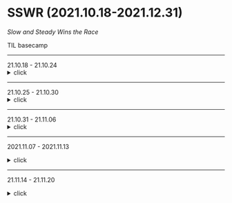 # SSWR (2021.10.18-2021.12.31)
*Slow and Steady Wins the Race*

TIL basecamp
<hr/>
21.10.18 - 21.10.24
<details>
	<summary> click </summary>
1. ALGORITHM : Simulation

- [LeetCode_132-pattern](https://leetcode.com/problems/132-pattern/) : [my solution]

- [프로그래머스_공 이동 시뮬레이션](https://programmers.co.kr/learn/courses/30/lessons/87391) : [my_solution]

- [프로그래머스_퍼즐 조각 채우기](https://programmers.co.kr/learn/courses/30/lessons/84021) : [my_solution]

2. CS
 - HTTP & HTTPS
 - 대칭키 공개키
 - cookie session
 - rest-api
 - 3-way-handshaking, 4-way-handshaking
 - TCP vs UDP

 - [Networking_Interview_Questions_Trello](https://trello.com/b/7WjG5JJG/network-interview-questions)
 - [Udemy Networking course](https://www.udemy.com/course/it-networking-fundamentals/) Chp. 01, 02, 03, 04, 05

3. React JavaScript
- React : 리액트를 다루는 기술 Chp 05,06
- JavaScript : 모던 자바스크립트 Deep Dive Chp 01,02

4. System Design
- system design problems : step by step guide

5. Articles
- [GoodReads_2021_10](https://github.com/Dinoryong/Goodreads/blob/main/2021.10.md)

</details>



<hr/>
21.10.25 - 21.10.30

<details>
	<summary>click</summary>
	1. Algorithm (DFS)

- [LeetCode_Is Graph Bipartite](https://leetcode.com/problems/is-graph-bipartite/) : [my solution](https://github.com/Dinoryong/leet-code-challenge/blob/main/is-graph-bipartite/is-graph-bipartite.py)
- [프로그래머스_위클리](https://programmers.co.kr/learn/courses/30/lessons/86971) : [my solution]
- [프로그래머스_월코챌](https://programmers.co.kr/learn/courses/30/lessons/1837) : [my solution]
- [LeetCode_Deepest Leaves Sum](https://leetcode.com/problems/deepest-leaves-sum/) : [my solution](https://github.com/Dinoryong/leet-code-challenge/blob/main/deepest-leaves-sum/deepest-leaves-sum.py)


2. CS (Network)
 - DNS Round
 - 웹 통신의 큰 흐름
 - 흐름 제어 & 혼잡 제어 & 오류 제어
 - OSI 7계층
 - Blockinig & Non-Blocking I/O
 - Load Balancing

 - [Networking_Interview_Questions_Trello](https://trello.com/b/7WjG5JJG/network-interview-questions)
 - [Udemy Networking course](https://www.udemy.com/course/it-networking-fundamentals/) Chp. 06, 07, 08, 09,

3. React JavaScript
- React : 리액트를 다루는 기술 [Chp 07]


4. System Design
- system design problems : Designing a URL Shortening service like TinyURL

5. Articles
- [Goodreads_2021_10](https://github.com/Dinoryong/Goodreads/blob/main/2021.10.md)

</details>


<hr/>
21.10.31 - 21.11.06

<details>
	<summary>click</summary>
	1. Algorithm - Graph
- [프로그래머스_괄호 회전하기](https://programmers.co.kr/learn/courses/30/lessons/76502) => [my solution](https://github.com/Dinoryong/Problem-Solving/blob/main/PROGRAMMERS/%ED%94%84%EB%A1%9C%EA%B7%B8%EB%9E%98%EB%A8%B8%EC%8A%A4_%EA%B4%84%ED%98%B8%20%ED%9A%8C%EC%A0%84%ED%95%98%EA%B8%B0.py)
- [프로그래머스_피로도](https://programmers.co.kr/learn/courses/30/lessons/87946) => [my solution](https://github.com/Dinoryong/Problem-Solving/blob/main/PROGRAMMERS/%ED%94%84%EB%A1%9C%EA%B7%B8%EB%9E%98%EB%A8%B8%EC%8A%A4_%ED%94%BC%EB%A1%9C%EB%8F%84.py)
- [LeetCode_Reorder Routes to Make All Paths Lead to the City Zero
](https://leetcode.com/problems/reorder-routes-to-make-all-paths-lead-to-the-city-zero/) => [my solution](https://github.com/Dinoryong/leet-code-challenge/blob/main/reorder-routes-to-make-all-paths-lead-to-the-city-zero/reorder-routes-to-make-all-paths-lead-to-the-city-zero.py)
- [LeetCode_Group Anagrams](https://leetcode.com/problems/group-anagrams/) => [my solution](https://github.com/Dinoryong/leet-code-challenge/blob/main/group-anagrams/group-anagrams.py)
- [LeetCode_Combination Sum](https://leetcode.com/problems/combination-sum/) => [my solution](https://github.com/Dinoryong/leet-code-challenge/blob/main/combination-sum/combination-sum.py)

2. CS - Networks
- Trello 완성하기
- [Udemy Networking course](https://www.udemy.com/course/it-networking-fundamentals/) Chp. 10

3. CS - Operating Systems
- Trello 완성하기

4. CS - Database
- [Udemy Database course](https://www.udemy.com/course/database-engines-crash-course/) Chp. 2 - 17

5. CS - 이론서 & 객관식
- 구 정처기 
- 컴퓨터일반 : [C언어](https://dojang.io/mod/page/view.php?id=8)
- 전자계산기구조
- 소프트웨어공학
- 정보보호론

6. Articles
- 금융 IT 시사 자료 : 금융결제원, IBK경제연구소
- [Goodreads_2021_11](https://github.com/Dinoryong/Goodreads/blob/main/2021.11.md)

7. Interview Questions
- [cs 1](https://garden1500.tistory.com/11)

8. short block of this week
<details>
<summary>Click to toggle contents of this week</summary>
공부가 아니라 "훈련"이다
 시각화 , 바디 랭귀지 다 써가면서  전체 흐름을 그림 그리듯이 설명하기
 컴퓨터에서 보여지는 거과는 별개로 나 혼자 동작들 개념들 하나하나를 미리미리 시각화해보기.
 '실전 그림' : 여러 동작들을 세분화시켜서 나누고 , 순서를 정해서 그린 그림
</details>

9. Issues 
- [내부 단편화 해결책, 외부 단편화 해결책]

</details>
<hr/>


2021.11.07 - 2021.11.13
<details>
	<summary>click</summary>
	1. Algorithm
- [LeetCode_Kth Largest Element in an Array](https://leetcode.com/problems/kth-largest-element-in-an-array/) => [my solution]
- [LeetCode_Majority Element](https://leetcode.com/problems/majority-element/) => [my solution]
- [LeetCode_Network Delay Time](https://leetcode.com/problems/network-delay-time/)
- [프로그래머스_빛의 경로 ](https://programmers.co.kr/learn/courses/30/lessons/86052)


2. CS - Operating Systems
-

3. CS - Networks
-

4. CS - Database
-

5. React
- [리액트를 다루는 기술]

6. Articles
- [Goodreads_2011_11](https://github.com/Dinoryong/Goodreads/blob/main/2021.11.md)
- [Goodreads_운영체제와 정보기술의 원리](https://github.com/Dinoryong/Goodreads/blob/main/%EC%9A%B4%EC%98%81%EC%B2%B4%EC%A0%9C%EC%99%80%20%EC%A0%95%EB%B3%B4%EA%B8%B0%EC%88%A0%EC%9D%98%20%EC%9B%90%EB%A6%AC.md)

7. Interview Questions
-

8. Short block of this week
<details>
 <summary>Click to toggle contents of this week</summary>
</details>

9. Issues
- [md file 을 git 에 commit할 떄 ₩title_.md file₩ 이 자동생성되는 문제]
</details>
<hr/>


21.11.14 - 21.11.20
<details>
	<summary>click</summary>

1. Alogorithm : DFS
- [LeetCode_Binary Tree Level Order Traversal](https://leetcode.com/problems/binary-tree-level-order-traversal/)
- [LeetCode_Move Zeroes](https://leetcode.com/problems/move-zeroes/)
- [LeetCode_Number of Provinces](https://leetcode.com/problems/number-of-provinces/)
- [LeetCode_Minimum Number of Vertices to Reach All Nodes](https://leetcode.com/problems/minimum-number-of-vertices-to-reach-all-nodes/)
- [프로그래머스_]
- [프로그래머스_]
- [BOJ14620_꽃길](https://www.acmicpc.net/problem/14620)

2. CS 
- Operating Systems : gyoogle repo Q&A
- Algorithms : Array 

3. Frontend
- JavaScript : `모던 자바스크립트 Deep Dive` Chp 01 - 07

4. Interview Questions
- 분석 : 기업(swot분석), 직무, 경력 채용 공고, 설명회, Q&A, 홈페이지, 업계 경쟁사, 데일리 루틴,
- 개인 질문 : 자소서 기반, 상황별 질문별 경험 정리, 


5. Issues
- Mac
- Git

6. Articles
- [Goodreads_2021_11](https://github.com/Dinoryong/Goodreads/blob/main/2021/2021.11.md)
- [Goodreads_Modern JavaScript Deep Dive](https://github.com/Dinoryong/Goodreads/blob/main/2021/Modern%20JavaScript%2C%20Deep%20Dive.md)

7. Short block of this week
<details>
	<summary>Click to toggle contents </summary>
	SQLD test pass
</details>

<hr/>

21.11.21 - 21.11.27

1. Alogorithm - DFS
- [LeetCode_]()  => [my solution]()
- [LeetCode_]()  => [my solution]()
- [LeetCode_]()  => [my solution]()
- [프로그래머스_]()  => [my solution]()
- [프로그래머스_]()  => [my solution]()
- [BOJ_]()  => [my solution]()
- [BOJ_]()  => [my solution]()

2. CS 
- Operating Systems :

3. Frontend
- JavaScript : 

4. Interview Questions
- 

